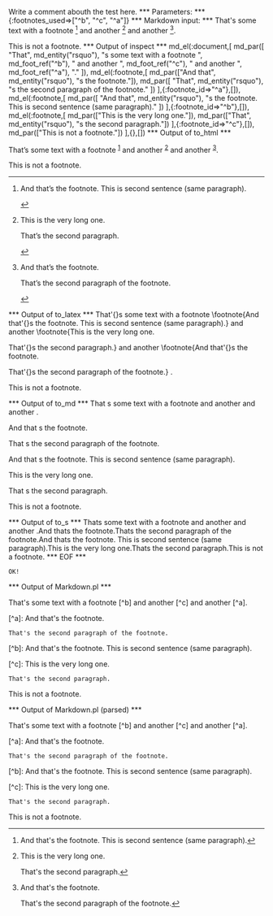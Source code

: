 Write a comment abouth the test here.
*** Parameters: ***
{:footnotes_used=>["^b", "^c", "^a"]}
*** Markdown input: ***
That's some text with a footnote [^b] and another [^c] and another [^a].

[^a]: And that's the footnote.

    That's the second paragraph of the footnote.


[^b]: And that's the footnote.
This is second sentence (same paragraph).

[^c]:
    This is the very long one.

    That's the second paragraph.


This is not a footnote.
*** Output of inspect ***
md_el(:document,[
	md_par([
		"That",
		md_entity("rsquo"),
		"s some text with a footnote ",
		md_foot_ref("^b"),
		" and another ",
		md_foot_ref("^c"),
		" and another ",
		md_foot_ref("^a"),
		"."
	]),
	md_el(:footnote,[
		md_par(["And that", md_entity("rsquo"), "s the footnote."]),
		md_par([
			"That",
			md_entity("rsquo"),
			"s the second paragraph of the footnote."
		])
	],{:footnote_id=>"^a"},[]),
	md_el(:footnote,[
		md_par([
			"And that",
			md_entity("rsquo"),
			"s the footnote. This is second sentence (same paragraph)."
		])
	],{:footnote_id=>"^b"},[]),
	md_el(:footnote,[
		md_par(["This is the very long one."]),
		md_par(["That", md_entity("rsquo"), "s the second paragraph."])
	],{:footnote_id=>"^c"},[]),
	md_par(["This is not a footnote."])
],{},[])
*** Output of to_html ***

<p>That&#8217;s some text with a footnote <sup id='fnref:1'><a href='#fn:1' rel='footnote'>1</a></sup> and another <sup id='fnref:2'><a href='#fn:2' rel='footnote'>2</a></sup> and another <sup id='fnref:3'><a href='#fn:3' rel='footnote'>3</a></sup>.</p>

<p>This is not a footnote.</p>
<div class='footnotes'><hr /><ol><li id='fn:1'>
<p>And that&#8217;s the footnote. This is second sentence (same paragraph).</p>
<a href='#fnref:1' rev='footnote'>&#8617;</a></li><li id='fn:2'>
<p>This is the very long one.</p>

<p>That&#8217;s the second paragraph.</p>
<a href='#fnref:2' rev='footnote'>&#8617;</a></li><li id='fn:3'>
<p>And that&#8217;s the footnote.</p>

<p>That&#8217;s the second paragraph of the footnote.</p>
<a href='#fnref:3' rev='footnote'>&#8617;</a></li></ol></div>
*** Output of to_latex ***
That'{}s some text with a footnote \footnote{And that'{}s the footnote. This is second sentence (same paragraph).}  and another \footnote{This is the very long one.

That'{}s the second paragraph.}  and another \footnote{And that'{}s the footnote.

That'{}s the second paragraph of the footnote.} .

This is not a footnote.


*** Output of to_md ***
That s some text with a footnote and
another and another .

And that s the footnote.

That s the second paragraph of the
footnote.

And that s the footnote. This is second
sentence (same paragraph).

This is the very long one.

That s the second paragraph.

This is not a footnote.


*** Output of to_s ***
Thats some text with a footnote  and another  and another .And thats the footnote.Thats the second paragraph of the footnote.And thats the footnote. This is second sentence (same paragraph).This is the very long one.Thats the second paragraph.This is not a footnote.
*** EOF ***



	OK!



*** Output of Markdown.pl ***
<p>That's some text with a footnote [^b] and another [^c] and another [^a].</p>

<p>[^a]: And that's the footnote.</p>

<pre><code>That's the second paragraph of the footnote.
</code></pre>

<p>[^b]: And that's the footnote.
This is second sentence (same paragraph).</p>

<p>[^c]:
    This is the very long one.</p>

<pre><code>That's the second paragraph.
</code></pre>

<p>This is not a footnote.</p>

*** Output of Markdown.pl (parsed) ***
<p>That's some text with a footnote [^b] and another [^c] and another [^a].</p
   ><p>[^a]: And that's the footnote.</p
   ><pre
     ><code>That's the second paragraph of the footnote.
</code
   ></pre
   ><p>[^b]: And that's the footnote.
This is second sentence (same paragraph).</p
   ><p>[^c]:
    This is the very long one.</p
   ><pre
     ><code>That's the second paragraph.
</code
   ></pre
   ><p>This is not a footnote.</p
 >